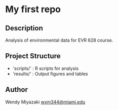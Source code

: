 # My first repo

## Description

Analysis of environmental data for EVR 628 course.

## Project Structure

- 'scripts/' : R scripts for analysis
- 'results/' : Output figures and tables 

## Author

Wendy Miyazaki
wxm344@miami.edu
